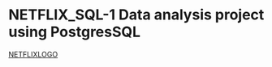 # NETFLIX_SQL-1 Data analysis project using PostgresSQL

[NETFLIXLOGO](https://github.com/Sharadprime/NETFLIX_SQL-1/blob/main/pngwing.com.png)
